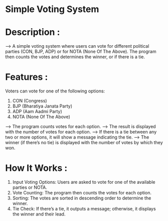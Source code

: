 # Simple Voting System
# Description :
--> A simple voting system where users can vote for different political parties (CON, BJP, ADP) or for NOTA (None Of The Above). The program then counts the votes and determines the winner, or if there is a tie.

# Features :
Voters can vote for one of the following options:
1) CON (Congress)
2) BJP (Bharatiya Janata Party)
3) ADP (Aam Aadmi Party)
4) NOTA (None Of The Above)

--> The program counts votes for each option.
--> The result is displayed with the number of votes for each option.
--> If there is a tie between any two or more options, it will show a message indicating the tie.
--> The winner (if there’s no tie) is displayed with the number of votes by which they won.

# How It Works :
1) Input Voting Options: Users are asked to vote for one of the available parties or NOTA.
2) Vote Counting: The program then counts the votes for each option.
3) Sorting: The votes are sorted in descending order to determine the winner.
4) Tie Check: If there’s a tie, it outputs a message; otherwise, it displays the winner and their lead.
